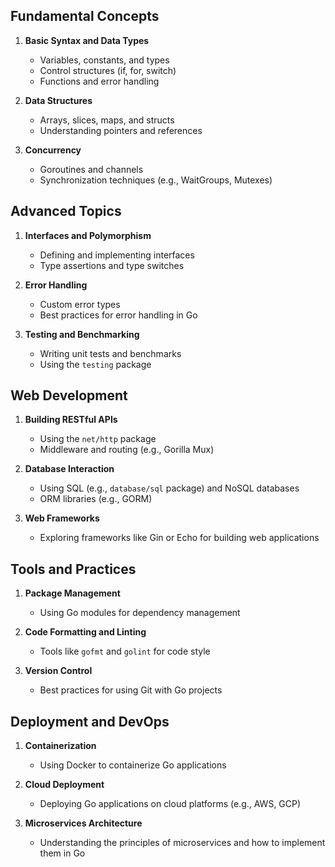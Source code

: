 ## Fundamental Concepts

1. **Basic Syntax and Data Types**
   - Variables, constants, and types
   - Control structures (if, for, switch)
   - Functions and error handling

2. **Data Structures**
   - Arrays, slices, maps, and structs
   - Understanding pointers and references

3. **Concurrency**
   - Goroutines and channels
   - Synchronization techniques (e.g., WaitGroups, Mutexes)

## Advanced Topics

1. **Interfaces and Polymorphism**
   - Defining and implementing interfaces
   - Type assertions and type switches

2. **Error Handling**
   - Custom error types
   - Best practices for error handling in Go

3. **Testing and Benchmarking**
   - Writing unit tests and benchmarks
   - Using the `testing` package

## Web Development

1. **Building RESTful APIs**
   - Using the `net/http` package
   - Middleware and routing (e.g., Gorilla Mux)

2. **Database Interaction**
   - Using SQL (e.g., `database/sql` package) and NoSQL databases
   - ORM libraries (e.g., GORM)

3. **Web Frameworks**
   - Exploring frameworks like Gin or Echo for building web applications

## Tools and Practices

1. **Package Management**
   - Using Go modules for dependency management

2. **Code Formatting and Linting**
   - Tools like `gofmt` and `golint` for code style

3. **Version Control**
   - Best practices for using Git with Go projects

## Deployment and DevOps

1. **Containerization**
   - Using Docker to containerize Go applications

2. **Cloud Deployment**
   - Deploying Go applications on cloud platforms (e.g., AWS, GCP)

3. **Microservices Architecture**
   - Understanding the principles of microservices and how to implement them in Go

